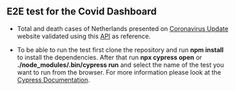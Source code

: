## E2E test for the Covid Dashboard

- Total and death cases of Netherlands presented on [Coronavirus Update](https://www.worldometers.info/coronavirus/) website  validated using this [API](https://documenter.getpostman.com/view/11144369/Szf6Z9B3?version=latest) as reference.

- To be able to run the test first clone the repository and run **npm install** to install the dependencies. After that run **npx cypress open** or **./node_modules/.bin/cypress run** and select the name of the test you want to run from the browser. For more information please look at the [Cypress Documentation](https://docs.cypress.io/guides/guides/command-line.html#How-to-run-commands).